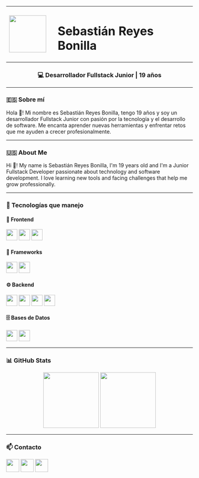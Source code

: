 <!-- Foto y nombre -->
<table align="center">
  <tr>
    <td><img src="https://es.pinterest.com/pin/229261437278449978/" height="100"" /></td>
    <td><h1 style="margin-left: 15px;">Sebastián Reyes Bonilla</h1></td>
  </tr>
</table>

<h3 align="center">💻 Desarrollador Fullstack Junior | 19 años</h3>

---

### 🇪🇸 Sobre mí

Hola 👋! Mi nombre es Sebastián Reyes Bonilla, tengo 19 años y soy un desarrollador Fullstack Junior con pasión por la tecnología y el desarrollo de software. Me encanta aprender nuevas herramientas y enfrentar retos que me ayuden a crecer profesionalmente.

---

### 🇺🇸 About Me

Hi 👋! My name is Sebastián Reyes Bonilla, I'm 19 years old and I'm a Junior Fullstack Developer passionate about technology and software development. I love learning new tools and facing challenges that help me grow professionally.

---

### 🧠 Tecnologías que manejo

#### 🎨 Frontend
<div>
  <img src="https://cdn.jsdelivr.net/gh/devicons/devicon/icons/html5/html5-original.svg" height="30" />
  <img src="https://cdn.jsdelivr.net/gh/devicons/devicon/icons/css3/css3-original.svg" height="30" />
  <img src="https://cdn.jsdelivr.net/gh/devicons/devicon/icons/javascript/javascript-original.svg" height="30" />
</div>

#### 🧩 Frameworks
<div>
  <img src="https://cdn.jsdelivr.net/gh/devicons/devicon/icons/react/react-original.svg" height="30" />
  <img src="https://cdn.jsdelivr.net/gh/devicons/devicon/icons/nodejs/nodejs-original.svg" height="30" />
</div>

#### ⚙️ Backend
<div>
  <img src="https://cdn.jsdelivr.net/gh/devicons/devicon/icons/php/php-original.svg" height="30" />
  <img src="https://cdn.jsdelivr.net/gh/devicons/devicon/icons/python/python-original.svg" height="30" />
  <img src="https://cdn.jsdelivr.net/gh/devicons/devicon/icons/csharp/csharp-original.svg" height="30" />
  <img src="https://cdn.jsdelivr.net/gh/devicons/devicon/icons/java/java-original.svg" height="30" />
</div>

#### 🗄️ Bases de Datos
<div>
  <img src="https://cdn.jsdelivr.net/gh/devicons/devicon/icons/mysql/mysql-original.svg" height="30" />
  <img src="https://cdn.jsdelivr.net/gh/devicons/devicon/icons/oracle/oracle-original.svg" height="30" />
</div>

---

### 📊 GitHub Stats

<div align="center">
  <img src="https://github-readme-stats.vercel.app/api?username=ReyesSebass&hide_title=false&hide_rank=false&show_icons=true&include_all_commits=true&count_private=true&theme=radical&hide_border=false" height="150" />
  <img src="https://github-readme-stats.vercel.app/api/top-langs?username=ReyesSebass&layout=compact&langs_count=6&theme=radical&hide_border=false" height="150" />
</div>

---

### 📫 Contacto

<div align="left">
  <img src="https://img.shields.io/static/v1?message=Gmail&logo=gmail&label=&color=D14836&logoColor=white&style=for-the-badge" height="35" />
  <img src="https://img.shields.io/static/v1?message=LinkedIn&logo=linkedin&label=&color=0077B5&logoColor=white&style=for-the-badge" height="35" />
  <img src="https://img.shields.io/static/v1?message=WhatsApp&logo=whatsapp&label=&color=25D366&logoColor=white&style=for-the-badge" height="35" />
</div>
